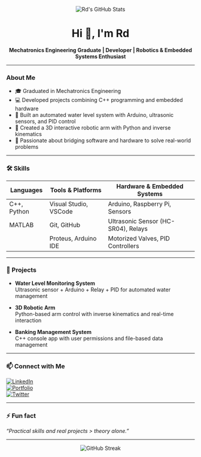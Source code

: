 <p align="center">
  <img src="https://github-readme-stats.vercel.app/api?username=YOUR_GITHUB_USERNAME&show_icons=true&theme=radical" alt="Rd's GitHub Stats" />
</p>

<h1 align="center">Hi 👋, I'm Rd</h1>

<p align="center">
  <b>Mechatronics Engineering Graduate | Developer | Robotics & Embedded Systems Enthusiast</b>
</p>

---

### About Me

- 🎓 Graduated in Mechatronics Engineering  
- 💻 Developed projects combining C++ programming and embedded hardware  
- 🤖 Built an automated water level system with Arduino, ultrasonic sensors, and PID control  
- 🦾 Created a 3D interactive robotic arm with Python and inverse kinematics  
- 🔧 Passionate about bridging software and hardware to solve real-world problems  

---

### 🛠 Skills

| Languages       | Tools & Platforms         | Hardware & Embedded Systems         |
|-----------------|--------------------------|------------------------------------|
| C++, Python     | Visual Studio, VSCode    | Arduino, Raspberry Pi, Sensors     |
| MATLAB          | Git, GitHub              | Ultrasonic Sensor (HC-SR04), Relays|
|                 | Proteus, Arduino IDE     | Motorized Valves, PID Controllers  |

---

### 📂 Projects

- **Water Level Monitoring System**  
  Ultrasonic sensor + Arduino + Relay + PID for automated water management

- **3D Robotic Arm**  
  Python-based arm control with inverse kinematics and real-time interaction

- **Banking Management System**  
  C++ console app with user permissions and file-based data management

---

### 📫 Connect with Me

[![LinkedIn](https://img.shields.io/badge/LinkedIn-blue?style=for-the-badge&logo=linkedin)](https://linkedin.com/in/yourprofile)  
[![Portfolio](https://img.shields.io/badge/Portfolio-000?style=for-the-badge&logo=firefox)](https://yourwebsite.com)  
[![Twitter](https://img.shields.io/badge/Twitter-1DA1F2?style=for-the-badge&logo=twitter&logoColor=white)](https://twitter.com/yourhandle)

---

### ⚡ Fun fact

*“Practical skills and real projects > theory alone.”*

---

<p align="center">
  <img src="https://github-readme-streak-stats.herokuapp.com/?user=YOUR_GITHUB_USERNAME&theme=radical" alt="GitHub Streak" />
</p>
